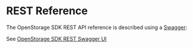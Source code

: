 # REST Reference

The OpenStorage SDK REST API reference is described using a [Swagger](https://swagger.io):

See [OpenStorage SDK REST Swagger UI](https://libopenstorage.github.io/w/v0.9.0/swagger-ui)
